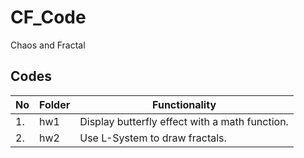 # CF_Code

Chaos and Fractal

## Codes

| No  | Folder | Functionality                                  |
| --- | ------ | ---------------------------------------------- |
| 1.  | hw1    | Display butterfly effect with a math function. |
| 2.  | hw2    | Use L-System to draw fractals.                 |